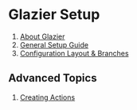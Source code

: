 # Glazier Setup

1.  [About Glazier](about.md)
1.  [General Setup Guide](setup.md)
1.  [Configuration Layout & Branches](config_layout.md)

## Advanced Topics

1. [Creating Actions](new_actions.md)
